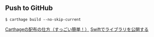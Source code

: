 ## Push to GitHub

```
$ carthage build --no-skip-current
```

[Carthageの配布の仕方（すっごい簡単！）](https://qiita.com/morizotter/items/56658ed7920059beaa8e)
[Swiftでライブラリを公開する](https://qiita.com/morizotter/items/2e45f8f94c1010ebd69f#_reference-a49d6180f7efda206a63)
